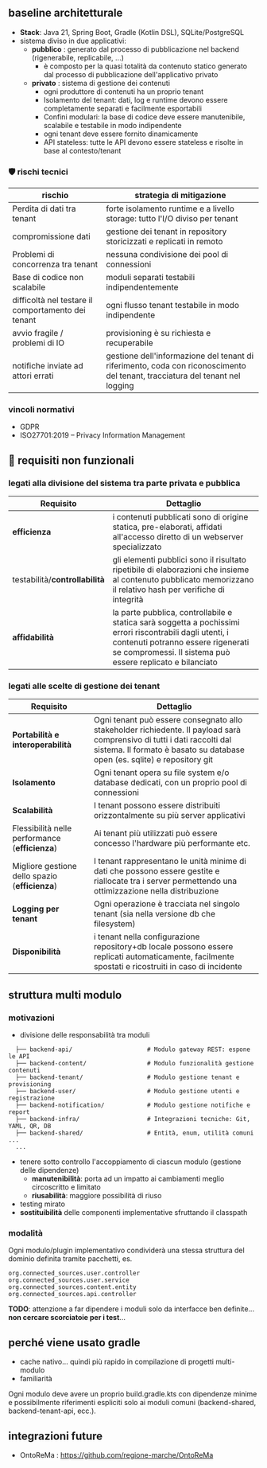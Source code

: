 ## baseline architetturale

* **Stack**: Java 21, Spring Boot, Gradle (Kotlin DSL), SQLite/PostgreSQL
* sistema diviso in due applicativi:
  - **pubblico** : generato dal processo di pubblicazione nel backend (rigenerabile, replicabile, ...)
    + è composto per la quasi totalità da contenuto statico generato dal processo di pubblicazione dell'applicativo privato
  - **privato** : sistema di gestione dei contenuti
    + ogni produttore di contenuti ha un proprio tenant
    * Isolamento del tenant: dati, log e runtime devono essere completamente separati e facilmente esportabili
    * Confini modulari: la base di codice deve essere manutenibile, scalabile e testabile in modo indipendente
    * ogni tenant deve essere fornito dinamicamente
    * API stateless: tutte le API devono essere stateless e risolte in base al contesto/tenant
    
    
### 🛡️ rischi tecnici

| rischio | strategia di mitigazione | 
| --------| ------------------------ | 
| Perdita di dati tra tenant | forte isolamento runtime  e a livello storage: tutto l'I/O diviso per tenant |
| compromissione dati | gestione dei tenant in repository storicizzati e replicati in remoto |
| Problemi di concorrenza tra tenant | nessuna condivisione dei pool di connessioni | 
| Base di codice non scalabile | moduli separati testabili indipendentemente | 
| difficoltà nel testare il comportamento dei tenant | ogni flusso tenant testabile in modo indipendente |
| avvio fragile / problemi di IO | provisioning è su richiesta e recuperabile | 
| notifiche inviate ad attori errati | gestione dell'informazione del tenant di riferimento, coda con riconoscimento del tenant, tracciatura del tenant nel logging | 
### vincoli normativi

* GDPR
* ISO27701:2019 – Privacy Information Management

## 🔐 requisiti non funzionali

### legati alla divisione del sistema tra parte privata e pubblica

| Requisito                   | Dettaglio                                                                                                                 |
|-----------------------------|---------------------------------------------------------------------------------------------------------------------------|
| **efficienza**                  | i contenuti pubblicati sono di origine statica, pre-elaborati, affidati all'accesso diretto di un webserver specializzato |
| testabilità/**controllabilità** | gli elementi pubblici sono il risultato ripetibile di elaborazioni che insieme al contenuto pubblicato memorizzano il relativo hash per verifiche di integrità |
| **affidabilità** | la parte pubblica, controllabile e statica sarà soggetta a pochissimi errori riscontrabili dagli utenti, i contenuti potranno essere rigenerati se compromessi. Il sistema può essere replicato e bilanciato |


### legati alle scelte di gestione dei tenant

| Requisito                                   | Dettaglio                                                                                                                                                                                            |
|---------------------------------------------|------------------------------------------------------------------------------------------------------------------------------------------------------------------------------------------------------|
| **Portabilità e interoperabilità**             | Ogni tenant può essere consegnato allo stakeholder richiedente. Il payload sarà comprensivo di tutti i dati raccolti dal sistema. Il formato è basato su database open (es. sqlite) e repository git |
| **Isolamento**                                  | Ogni tenant opera su file system e/o database dedicati, con un proprio pool di connessioni                                                                                                           |
| **Scalabilità**                                 | I tenant possono essere distribuiti orizzontalmente su più server applicativi                                                                                                                        |
| Flessibilità nelle performance (**efficienza**) | Ai tenant più utilizzati può essere concesso l'hardware più performante etc.                                                                                                                         |
| Migliore gestione dello spazio (**efficienza**) | I tenant rappresentano le unità minime di dati che possono essere gestite e riallocate tra i server permettendo una ottimizzazione nella distribuzione                                               |
| **Logging per tenant**                                     | Ogni operazione è tracciata nel singolo tenant (sia nella versione db che filesystem)                                                                                                                
| **Disponibilità** | i tenant nella configurazione repository+db locale possono essere replicati automaticamente, facilmente spostati e ricostruiti in caso di incidente |

## struttura multi modulo

### motivazioni

* divisione delle responsabilità tra moduli
```
  ├── backend-api/                     # Modulo gateway REST: espone le API
  ├── backend-content/                 # Modulo funzionalità gestione contenuti
  ├── backend-tenant/                  # Modulo gestione tenant e provisioning
  ├── backend-user/                    # Modulo gestione utenti e registrazione
  ├── backend-notification/            # Modulo gestione notifiche e report
  ├── backend-infra/                   # Integrazioni tecniche: Git, YAML, QR, DB
  ├── backend-shared/                  # Entità, enum, utilità comuni ...
  ...
```  
* tenere sotto controllo l'accoppiamento di ciascun modulo (gestione delle dipendenze)
  * **manutenibilità**: porta ad un impatto ai cambiamenti meglio circoscritto e limitato
  * **riusabilità**: maggiore possibilità di riuso
* testing mirato
* **sostituibilità** delle componenti implementative sfruttando il classpath

### modalità

Ogni modulo/plugin implementativo condividerà una stessa struttura del dominio definita tramite pacchetti, es.

```
org.connected_sources.user.controller
org.connected_sources.user.service
org.connected_sources.content.entity
org.connected_sources.api.controller
```
**TODO**: attenzione a far dipendere i moduli solo da interfacce ben definite... **non cercare scorciatoie per i test**...


## perché viene usato gradle

* cache nativo... quindi più rapido in compilazione di progetti multi-modulo
* familiarità

Ogni modulo deve avere un proprio build.gradle.kts con dipendenze minime e possibilmente
riferimenti espliciti solo ai moduli comuni (backend-shared, backend-tenant-api, ecc.).


## integrazioni future

* OntoReMa : https://github.com/regione-marche/OntoReMa
